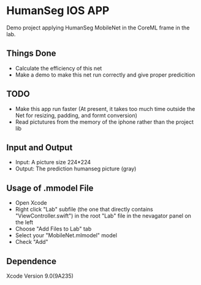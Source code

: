 # HumanSeg IOS APP

Demo project applying HumanSeg MobileNet in the CoreML frame in the lab.

## Things Done
- Calculate the efficiency of this net
- Make a demo to make this net run correctly and give proper predicition

## TODO
- Make this app run faster (At present, it takes too much time outside the Net for resizing, padding, and formt conversion)
- Read pictutures from the memory of the iphone rather than the project lib

## Input and Output
- Input: A picture size 224*224
- Output: The prediction humanseg picture (gray)

## Usage of .mmodel File
- Open Xcode
- Right click "Lab" subfile (the one that directly contains "ViewController.swift") in the root "Lab" file in the nevagator panel on the left
- Choose "Add Files to Lab" tab
- Select your "MobileNet.mlmodel" model
- Check "Add"

## Dependence
Xcode Version 9.0(9A235)
